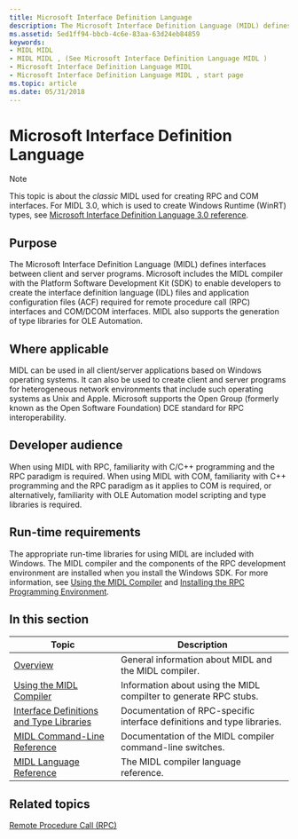 ```yaml
---
title: Microsoft Interface Definition Language
description: The Microsoft Interface Definition Language (MIDL) defines interfaces between client and server programs.
ms.assetid: 5ed1ff94-bbcb-4c6e-83aa-63d24eb84859
keywords:
- MIDL MIDL
- MIDL MIDL , (See Microsoft Interface Definition Language MIDL )
- Microsoft Interface Definition Language MIDL
- Microsoft Interface Definition Language MIDL , start page
ms.topic: article
ms.date: 05/31/2018
---
```


# Microsoft Interface Definition Language

> [!NOTE]
> This topic is about the *classic* MIDL used for creating RPC and COM interfaces. For MIDL 3.0, which is used to create Windows Runtime (WinRT) types, see [Microsoft Interface Definition Language 3.0 reference](/uwp/midl-3/).

## Purpose

The Microsoft Interface Definition Language (MIDL) defines interfaces between client and server programs. Microsoft includes the MIDL compiler with the Platform Software Development Kit (SDK) to enable developers to create the interface definition language (IDL) files and application configuration files (ACF) required for remote procedure call (RPC) interfaces and COM/DCOM interfaces. MIDL also supports the generation of type libraries for OLE Automation.

## Where applicable

MIDL can be used in all client/server applications based on Windows operating systems. It can also be used to create client and server programs for heterogeneous network environments that include such operating systems as Unix and Apple. Microsoft supports the Open Group (formerly known as the Open Software Foundation) DCE standard for RPC interoperability.

## Developer audience

When using MIDL with RPC, familiarity with C/C++ programming and the RPC paradigm is required. When using MIDL with COM, familiarity with C++ programming and the RPC paradigm as it applies to COM is required, or alternatively, familiarity with OLE Automation model scripting and type libraries is required.

## Run-time requirements

The appropriate run-time libraries for using MIDL are included with Windows. The MIDL compiler and the components of the RPC development environment are installed when you install the Windows SDK. For more information, see [Using the MIDL Compiler](using-the-midl-compiler-2.md) and [Installing the RPC Programming Environment](/windows/desktop/Rpc/installing-the-rpc-programming-environment).

## In this section



| Topic                                                                                               | Description                                                                        |
|-----------------------------------------------------------------------------------------------------|------------------------------------------------------------------------------------|
| [Overview](about-this-guide-2.md)<br/>                                                       | General information about MIDL and the MIDL compiler.<br/>                   |
| [Using the MIDL Compiler](using-the-midl-compiler-2.md)<br/>                                 | Information about using the MIDL compilter to generate RPC stubs.<br/>       |
| [Interface Definitions and Type Libraries](interface-definitions-and-type-libraries.md)<br/> | Documentation of RPC-specific interface definitions and type libraries.<br/> |
| [MIDL Command-Line Reference](midl-command-line-reference.md)<br/>                           | Documentation of the MIDL compiler command-line switches.<br/>               |
| [MIDL Language Reference](midl-language-reference.md)<br/>                                   | The MIDL compiler language reference.<br/>                                   |



 

## Related topics

<dl> <dt>

[Remote Procedure Call (RPC)](/windows/desktop/Rpc/rpc-start-page)
</dt> </dl>

 

